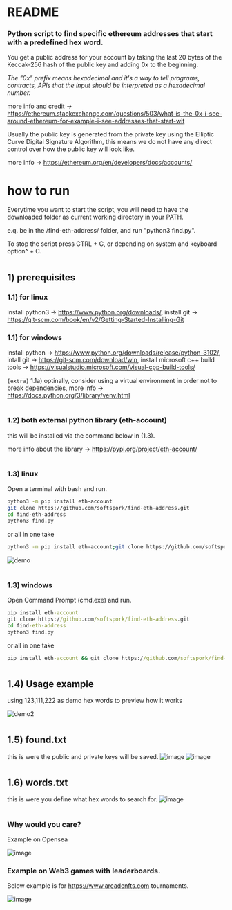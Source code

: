# README

### Python script to find specific ethereum addresses that start with a predefined hex word.

You get a public address for your account by taking the last 20 bytes of the Keccak-256 hash of the public key and adding 0x to the beginning.

*The "0x" prefix means hexadecimal and it's a way to tell programs, contracts, APIs that the input should be interpreted as a hexadecimal number.*

more info and credit -> https://ethereum.stackexchange.com/questions/503/what-is-the-0x-i-see-around-ethereum-for-example-i-see-addresses-that-start-wit

Usually the public key is generated from the private key using the Elliptic Curve Digital Signature Algorithm, this means we do not have any direct control over how the public key will look like.

more info -> https://ethereum.org/en/developers/docs/accounts/
# how to run
Everytime you want to start the script, you will need to have the downloaded folder as current working directory in your PATH. 

e.q. be in the /find-eth-address/ folder, and run "python3 find.py".

To stop the script press CTRL + C, or depending on system and keyboard option^ + C.
#
## 1) prerequisites
### 1.1) for linux
install python3 -> https://www.python.org/downloads/,
install git -> https://git-scm.com/book/en/v2/Getting-Started-Installing-Git
### 1.1) for windows
install python -> https://www.python.org/downloads/release/python-3102/,
intall git -> https://git-scm.com/download/win,
install microsoft c++ build tools -> https://visualstudio.microsoft.com/visual-cpp-build-tools/

```[extra]``` 1.1a) optinally, consider using a virtual environment in order not to break dependencies, more info -> https://docs.python.org/3/library/venv.html
#
### 1.2) both external python library (eth-account)
this will be installed via the command below in (1.3).

more info about the library -> https://pypi.org/project/eth-account/
#
### 1.3) linux
Open a terminal with bash and run.
```bash
python3 -m pip install eth-account
git clone https://github.com/softspork/find-eth-address.git
cd find-eth-address
python3 find.py
```
or all in one take
```bash
python3 -m pip install eth-account;git clone https://github.com/softspork/find-eth-address.git;cd find-eth-address;python3 find.py
```
![demo](https://user-images.githubusercontent.com/86022395/158577758-46016735-644b-4395-89ae-b29e069e2cb7.gif)
#
### 1.3) windows
Open Command Prompt (cmd.exe) and run.
```cmd
pip install eth-account
git clone https://github.com/softspork/find-eth-address.git
cd find-eth-address
python3 find.py
```
or all in one take
```cmd
pip install eth-account && git clone https://github.com/softspork/find-eth-address.git && cd find-eth-address && python3 find.py
```
#
## 1.4) Usage example
using 123,111,222 as demo hex words to preview how it works

![demo2](https://user-images.githubusercontent.com/86022395/158577775-4e864190-405c-4b5c-8576-9f82e980d7db.gif)
#
## 1.5) found.txt
this is were the public and private keys will be saved.
![image](https://user-images.githubusercontent.com/86022395/158565749-d4b36668-8e32-461e-bbd7-963e8167fdd9.png)
![image](https://user-images.githubusercontent.com/86022395/158571165-df450f78-acfc-4e72-816a-e5e6f1752fc2.png)
#
## 1.6) words.txt
this is were you define what hex words to search for.
![image](https://user-images.githubusercontent.com/86022395/158573566-c86e9843-658d-4e14-86c7-108577f49e5f.png)
#
### Why would you care?


Example on Opensea

![image](https://user-images.githubusercontent.com/86022395/158588020-c1ec8fcf-f327-4800-95a2-b6ea466d5349.png)
### Example on Web3 games with leaderboards. 
Below example is for https://www.arcadenfts.com tournaments.

![image](https://user-images.githubusercontent.com/86022395/158588909-d7d49cb9-8f2d-4be3-96c5-320c809f1893.png)
